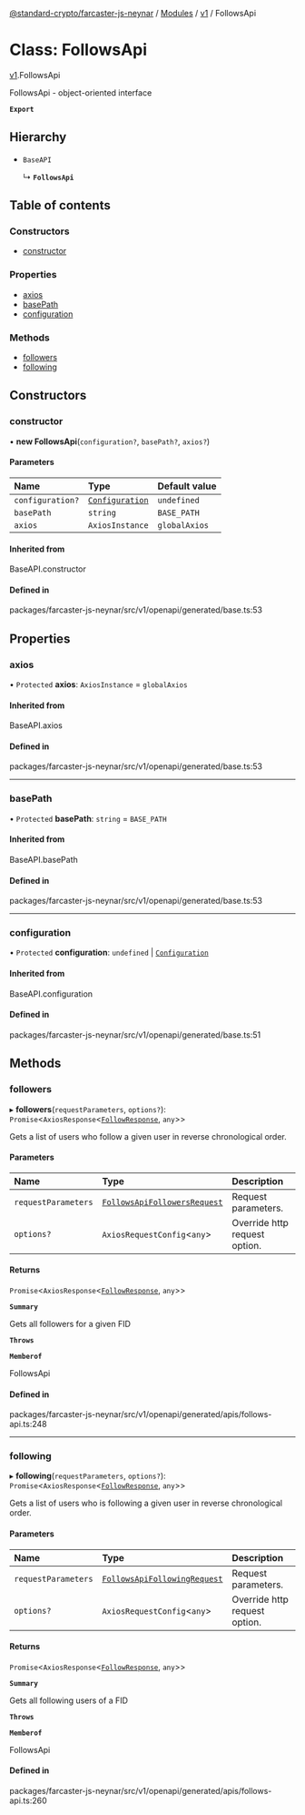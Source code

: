 [@standard-crypto/farcaster-js-neynar](../README.md) / [Modules](../modules.md) / [v1](../modules/v1.md) / FollowsApi

# Class: FollowsApi

[v1](../modules/v1.md).FollowsApi

FollowsApi - object-oriented interface

**`Export`**

## Hierarchy

- `BaseAPI`

  ↳ **`FollowsApi`**

## Table of contents

### Constructors

- [constructor](v1.FollowsApi.md#constructor)

### Properties

- [axios](v1.FollowsApi.md#axios)
- [basePath](v1.FollowsApi.md#basepath)
- [configuration](v1.FollowsApi.md#configuration)

### Methods

- [followers](v1.FollowsApi.md#followers)
- [following](v1.FollowsApi.md#following)

## Constructors

### constructor

• **new FollowsApi**(`configuration?`, `basePath?`, `axios?`)

#### Parameters

| Name | Type | Default value |
| :------ | :------ | :------ |
| `configuration?` | [`Configuration`](v1.Configuration.md) | `undefined` |
| `basePath` | `string` | `BASE_PATH` |
| `axios` | `AxiosInstance` | `globalAxios` |

#### Inherited from

BaseAPI.constructor

#### Defined in

packages/farcaster-js-neynar/src/v1/openapi/generated/base.ts:53

## Properties

### axios

• `Protected` **axios**: `AxiosInstance` = `globalAxios`

#### Inherited from

BaseAPI.axios

#### Defined in

packages/farcaster-js-neynar/src/v1/openapi/generated/base.ts:53

___

### basePath

• `Protected` **basePath**: `string` = `BASE_PATH`

#### Inherited from

BaseAPI.basePath

#### Defined in

packages/farcaster-js-neynar/src/v1/openapi/generated/base.ts:53

___

### configuration

• `Protected` **configuration**: `undefined` \| [`Configuration`](v1.Configuration.md)

#### Inherited from

BaseAPI.configuration

#### Defined in

packages/farcaster-js-neynar/src/v1/openapi/generated/base.ts:51

## Methods

### followers

▸ **followers**(`requestParameters`, `options?`): `Promise`<`AxiosResponse`<[`FollowResponse`](../interfaces/v1.FollowResponse.md), `any`\>\>

Gets a list of users who follow a given user in reverse chronological order.

#### Parameters

| Name | Type | Description |
| :------ | :------ | :------ |
| `requestParameters` | [`FollowsApiFollowersRequest`](../interfaces/v1.FollowsApiFollowersRequest.md) | Request parameters. |
| `options?` | `AxiosRequestConfig`<`any`\> | Override http request option. |

#### Returns

`Promise`<`AxiosResponse`<[`FollowResponse`](../interfaces/v1.FollowResponse.md), `any`\>\>

**`Summary`**

Gets all followers for a given FID

**`Throws`**

**`Memberof`**

FollowsApi

#### Defined in

packages/farcaster-js-neynar/src/v1/openapi/generated/apis/follows-api.ts:248

___

### following

▸ **following**(`requestParameters`, `options?`): `Promise`<`AxiosResponse`<[`FollowResponse`](../interfaces/v1.FollowResponse.md), `any`\>\>

Gets a list of users who is following a given user in reverse chronological order.

#### Parameters

| Name | Type | Description |
| :------ | :------ | :------ |
| `requestParameters` | [`FollowsApiFollowingRequest`](../interfaces/v1.FollowsApiFollowingRequest.md) | Request parameters. |
| `options?` | `AxiosRequestConfig`<`any`\> | Override http request option. |

#### Returns

`Promise`<`AxiosResponse`<[`FollowResponse`](../interfaces/v1.FollowResponse.md), `any`\>\>

**`Summary`**

Gets all following users of a FID

**`Throws`**

**`Memberof`**

FollowsApi

#### Defined in

packages/farcaster-js-neynar/src/v1/openapi/generated/apis/follows-api.ts:260
